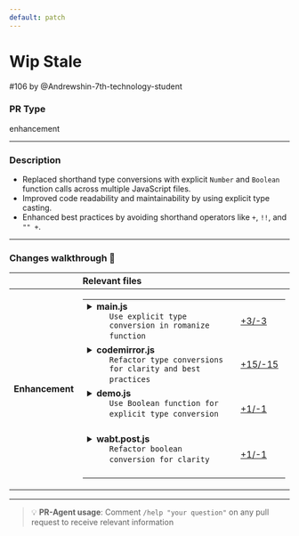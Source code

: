 ```yaml
---
default: patch
---
```


# Wip Stale

#106 by @Andrewshin-7th-technology-student

### **PR Type**

enhancement

---

### **Description**

- Replaced shorthand type conversions with explicit `Number` and `Boolean` function calls across multiple JavaScript files.
- Improved code readability and maintainability by using explicit type casting.
- Enhanced best practices by avoiding shorthand operators like `+`, `!!`, and `"" +`.

---

### **Changes walkthrough** 📝

<table><thead><tr><th></th><th align="left">Relevant files</th></tr></thead><tbody><tr><td><strong>Enhancement</strong></td><td><table>
<tr>
  <td>
    <details>
      <summary><strong>main.js</strong><dd><code>Use explicit type conversion in romanize function</code>&nbsp; &nbsp; &nbsp; &nbsp; &nbsp; &nbsp; &nbsp; &nbsp; </dd></summary>
<hr>

.devcontainer/main.js

<li>Replaced shorthand type conversion with <code>Number</code> function.<br> <li> Improved code readability by using explicit type casting.<br>

</details>

  </td>
  <td><a href="https://github.com/Andrewshin-7th-technology-student/build-CI/pull/106/files#diff-424aa571369976b0bd9d029b1ba8408bac5061b42ea63e433f7cf9263dcc16f3">+3/-3</a>&nbsp; &nbsp; &nbsp; </td>

</tr>

<tr>
  <td>
    <details>
      <summary><strong>codemirror.js</strong><dd><code>Refactor type conversions for clarity and best practices</code>&nbsp; </dd></summary>
<hr>

code/js/codemirror.js

<li>Replaced shorthand type conversions with <code>Number</code> and <code>Boolean</code> functions.<br> <li> Improved readability and maintainability of the code.<br>

</details>

  </td>
  <td><a href="https://github.com/Andrewshin-7th-technology-student/build-CI/pull/106/files#diff-930c9f644305215f93b8e62d1b2650ecd996d660e4d74f82a04f167ffcd002b7">+15/-15</a>&nbsp; </td>

</tr>

<tr>
  <td>
    <details>
      <summary><strong>demo.js</strong><dd><code>Use Boolean function for explicit type conversion</code>&nbsp; &nbsp; &nbsp; &nbsp; &nbsp; &nbsp; &nbsp; &nbsp; </dd></summary>
<hr>

code/js/demo.js

<li>Replaced shorthand boolean conversion with <code>Boolean</code> function.<br> <li> Enhanced readability by using explicit type casting.<br>

</details>

  </td>
  <td><a href="https://github.com/Andrewshin-7th-technology-student/build-CI/pull/106/files#diff-dffc14904d829953a716ef906a1f7cbe60c8ebac7813b2095e57e7f70fde5107">+1/-1</a>&nbsp; &nbsp; &nbsp; </td>

</tr>

<tr>
  <td>
    <details>
      <summary><strong>wabt.post.js</strong><dd><code>Refactor boolean conversion for clarity</code>&nbsp; &nbsp; &nbsp; &nbsp; &nbsp; &nbsp; &nbsp; &nbsp; &nbsp; &nbsp; &nbsp; &nbsp; &nbsp; &nbsp; &nbsp; &nbsp; &nbsp; &nbsp; </dd></summary>
<hr>

code/js/wabt.post.js

<li>Replaced shorthand boolean conversion with <code>Boolean</code> function.<br> <li> Improved code readability by using explicit type casting.<br>

</details>

  </td>
  <td><a href="https://github.com/Andrewshin-7th-technology-student/build-CI/pull/106/files#diff-32d4a6a7c7d7f50b22db3372ed736f5c4076a82656326a2bd9fd734b88cc1f3b">+1/-1</a>&nbsp; &nbsp; &nbsp; </td>

</tr>                    
</table></td></tr></tr></tbody></table>

---

> 💡 **PR-Agent usage**: Comment `/help "your question"` on any pull request to receive relevant information
